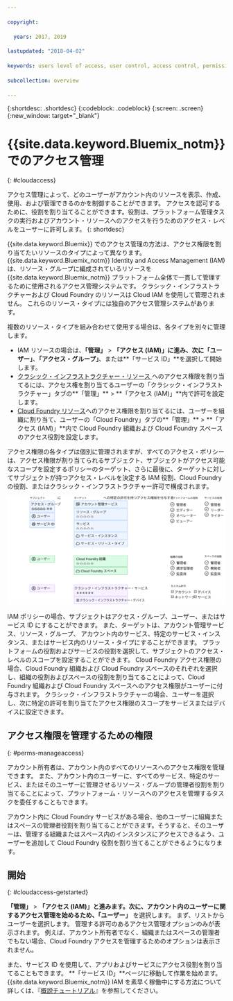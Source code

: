 ```yaml
---

copyright:

  years: 2017, 2019

lastupdated: "2018-04-02"

keywords: users level of access, user control, access control, permissions

subcollection: overview

---
```


{:shortdesc: .shortdesc}
{:codeblock: .codeblock}
{:screen: .screen}
{:new_window: target="_blank"}

# {{site.data.keyword.Bluemix_notm}} でのアクセス管理
{: #cloudaccess}

アクセス管理によって、どのユーザーがアカウント内のリソースを表示、作成、使用、および管理できるのかを制御することができます。 アクセスを認可するために、役割を割り当てることができます。役割は、プラットフォーム管理タスクの実行およびアカウント・リソースへのアクセスを行うためのアクセス・レベルをユーザーに許可します。
{: shortdesc}

{{site.data.keyword.Bluemix}} でのアクセス管理の方法は、アクセス権限を割り当てたいリソースのタイプによって異なります。 {{site.data.keyword.Bluemix_notm}} Identity and Access Management (IAM) は、リソース・グループに編成されているリソースを {{site.data.keyword.Bluemix_notm}} プラットフォーム全体で一貫して管理するために使用されるアクセス管理システムです。 クラシック・インフラストラクチャーおよび Cloud Foundry のリソースは Cloud IAM を使用して管理されません。 これらのリソース・タイプには独自のアクセス管理システムがあります。 

複数のリソース・タイプを組み合わせて使用する場合は、各タイプを別々に管理します。 

* IAM リソースの場合は、**「管理」** &gt; **「アクセス (IAM)」**に進み、次に**「ユーザー」**、**「アクセス・グループ」**、または**「サービス ID」**を選択して開始します。
* [クラシック・インフラストラクチャー・リソース ](/docs/iam?topic=iam-infrapermission) へのアクセス権限を割り当てるには、アクセス権を割り当てるユーザーの「クラシック・インフラストラクチャー」タブの**「管理」** > **「アクセス (IAM)」**内で許可を設定します。  
* [Cloud Foundry リソース](/docs/iam?topic=iam-cfaccess)へのアクセス権限を割り当てるには、ユーザーを組織に割り当て、ユーザーの「Cloud Foundry」タブの**「管理」** > **「アクセス (IAM)」**内で Cloud Foundry 組織および Cloud Foundry スペースのアクセス役割を設定します。

アクセス権限の各タイプは個別に管理されますが、すべてのアクセス・ポリシーは、アクセス権限が割り当てられるサブジェクト、サブジェクトがアクセス可能なスコープを設定するポリシーのターゲット、さらに最後に、ターゲットに対してサブジェクトが持つアクセス・レベルを決定する IAM 役割、Cloud Foundry の役割、またはクラシック・インフラストラクチャー許可で構成されます。

![IAM、Cloud Foundry、またはクラシック・インフラストラクチャー許可を使用したアクセス管理ポリシー](images/access-management.svg "最初にサブジェクトを指定し、ターゲットを選択してから、役割または許可を割り当てることによるポリシーの割り当ての仕組み")

IAM ポリシーの場合、サブジェクトはアクセス・グループ、ユーザー、またはサービス ID にすることができます。 また、ターゲットは、アカウント管理サービス、リソース・グループ、 アカウント内のサービス、特定のサービス・インスタンス、またはサービス内のリソース・タイプにすることができます。 プラットフォームの役割およびサービスの役割を選択して、サブジェクトのアクセス・レベルのスコープを設定することができます。 Cloud Foundry アクセス権限の場合、Cloud Foundry 組織および Cloud Foundry スペースのそれぞれを選択し、組織の役割およびスペースの役割を割り当てることによって、Cloud Foundry 組織および Cloud Foundry スペースへのアクセス権限がユーザーに付与されます。 クラシック・インフラストラクチャーの場合、ユーザーを選択し、次に特定の許可を割り当てたアクセス権限のスコープをサービスまたはデバイスに設定できます。

## アクセス権限を管理するための権限
{: #perms-manageaccess}

アカウント所有者は、アカウント内のすべてのリソースへのアクセス権限を管理できます。 また、アカウント内のユーザーに、すべてのサービス、特定のサービス、またはそのユーザーに管理させるリソース・グループの管理者役割を割り当てることによって、プラットフォーム・リソースへのアクセスを管理するタスクを委任することもできます。

アカウント内に Cloud Foundry サービスがある場合、他のユーザーに組織またはスペースの管理者役割を割り当てることができます。そうすると、そのユーザーは、管理する組織またはスペース内のインスタンスにアクセスできるよう、ユーザーを追加して Cloud Foundry 役割を割り当てることができるようになります。


## 開始
{: #cloudaccess-getstarted}

**「管理」** &gt; **「アクセス (IAM)」**と進みます。次に、アカウント内のユーザーに関するアクセス管理を始めるため、**「ユーザー」** を選択します。 まず、リストからユーザーを選択します。 管理する許可のあるアクセス管理オプションのみが表示されます。 例えば、アカウント所有者でなく、組織またはスペースの管理者でもない場合、Cloud Foundry アクセスを管理するためのオプションは表示されません。

また、サービス ID を使用して、アプリおよびサービスにアクセス役割を割り当てることもできます。 **「サービス ID」**ページに移動して作業を始めます。 {{site.data.keyword.Bluemix_notm}} IAM を素早く稼働中にする方法について詳しくは、『[概説チュートリアル](/docs/iam?topic=iam-getstarted)』を参照してください。
